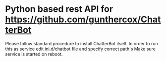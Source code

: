 # Python based rest API for https://github.com/gunthercox/ChatterBot
Please follow standard procedure to install ChatterBot itself. In order to run this as service edit ini.d/chatbot file and specify correct path's
Make sure service is started on reboot.